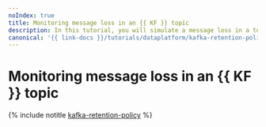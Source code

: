 ```yaml
---
noIndex: true
title: Monitoring message loss in an {{ KF }} topic
description: In this tutorial, you will simulate a message loss in a topic on a {{ mkf-name }} test cluster and then observe the patterns occurring during a message loss with the help of {{ monitoring-full-name }}.
canonical: '{{ link-docs }}/tutorials/dataplatform/kafka-retention-policy'
---
```


# Monitoring message loss in an {{ KF }} topic

{% include notitle [kafka-retention-policy](../../_tutorials/dataplatform/kafka/kafka-retention-policy.md) %}
